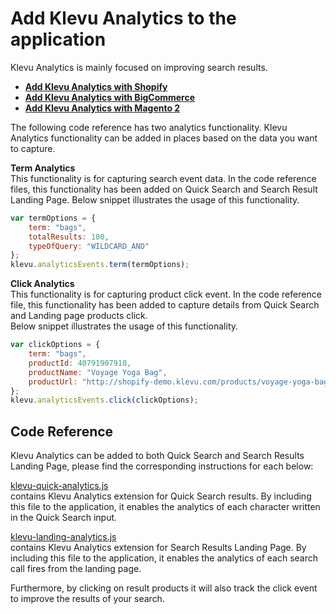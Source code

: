 # Add Klevu Analytics to the application

Klevu Analytics is mainly focused on improving search results.  

- **[Add Klevu Analytics with Shopify](/getting-started/6-analytics/shopify)**
- **[Add Klevu Analytics with BigCommerce](/getting-started/6-analytics/bigcommerce)**
- **[Add Klevu Analytics with Magento 2](/getting-started/6-analytics/magento2)**

The following code reference has two analytics functionality. Klevu Analytics functionality can be added in places based on the data you want to capture.

**Term Analytics**  
This functionality is for capturing search event data. In the code reference files, this functionality has been added on Quick Search and Search Result Landing Page. 
Below snippet illustrates the usage of this functionality.
```js
var termOptions = {
	term: "bags",
	totalResults: 100,
	typeOfQuery: "WILDCARD_AND"	
};
klevu.analyticsEvents.term(termOptions);
```
**Click Analytics**  
This functionality is for capturing product click event. In the code reference file, this functionality has been added to capture details from Quick Search and Landing page products click.  
Below snippet illustrates the usage of this functionality.  
```js
var clickOptions = {
	term: "bags",
	productId: 40791907918,
	productName: "Voyage Yoga Bag",
	productUrl: "http://shopify-demo.klevu.com/products/voyage-yoga-bag"	
};
klevu.analyticsEvents.click(clickOptions);
```

## Code Reference

Klevu Analytics can be added to both Quick Search and Search Results Landing Page,
please find the corresponding instructions for each below:

[klevu-quick-analytics.js](/getting-started/6-analytics/resources/assets/js/quick/klevu-quick-analytics.js)  
contains Klevu Analytics extension for Quick Search results. By including this file to the application, it enables the analytics of each character written in the Quick Search input.  

[klevu-landing-analytics.js](/getting-started/6-analytics/resources/assets/js/landing/klevu-landing-analytics.js)  
contains Klevu Analytics extension for Search Results Landing Page. By including this file to the application, it enables the analytics of each search call fires from the landing page.  
  
Furthermore, by clicking on result products it will also track the click event to improve the results of your search.  
